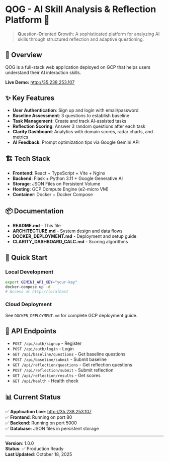 # QOG - AI Skill Analysis & Reflection Platform 🚀

> **Q**uestion-**O**riented **G**rowth: A sophisticated platform for analyzing AI skills through structured reflection and adaptive questioning.

## 🎯 Overview

QOG is a full-stack web application deployed on GCP that helps users understand their AI interaction skills.

**Live Demo:** http://35.238.253.107

## ✨ Key Features

- **User Authentication**: Sign up and login with email/password
- **Baseline Assessment**: 3 questions to establish baseline
- **Task Management**: Create and track AI-assisted tasks  
- **Reflection Scoring**: Answer 3 random questions after each task
- **Clarity Dashboard**: Analytics with domain scores, radar charts, and metrics
- **AI Feedback**: Prompt optimization tips via Google Gemini API

## 🏗️ Tech Stack

- **Frontend**: React + TypeScript + Vite + Nginx
- **Backend**: Flask + Python 3.11 + Google Generative AI
- **Storage**: JSON Files on Persistent Volume
- **Hosting**: GCP Compute Engine (e2-micro VM)
- **Container**: Docker + Docker Compose

## 📦 Documentation

- **README.md** - This file
- **ARCHITECTURE.md** - System design and data flows
- **DOCKER_DEPLOYMENT.md** - Deployment and setup guide
- **CLARITY_DASHBOARD_CALC.md** - Scoring algorithms

## 🚀 Quick Start

### Local Development

```bash
export GEMINI_API_KEY="your-key"
docker-compose up -d
# Access at http://localhost
```

### Cloud Deployment

See `DOCKER_DEPLOYMENT.md` for complete GCP deployment guide.

## 🔑 API Endpoints

- `POST /api/auth/signup` - Register
- `POST /api/auth/login` - Login
- `GET /api/baseline/questions` - Get baseline questions
- `POST /api/baseline/submit` - Submit baseline
- `GET /api/reflection/questions` - Get reflection questions
- `POST /api/reflection/submit` - Submit reflection
- `GET /api/reflection/results` - Get scores
- `GET /api/health` - Health check

## 📊 Current Status

✅ **Application Live**: http://35.238.253.107  
✅ **Frontend**: Running on port 80  
✅ **Backend**: Running on port 5000  
✅ **Database**: JSON files in persistent storage  

---

**Version**: 1.0.0  
**Status**: ✅ Production Ready  
**Last Updated**: October 18, 2025
